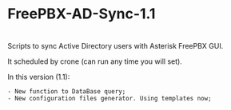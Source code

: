 #
# FreePBX-AD-Sync-1.1
#

Scripts to sync Active Directory users with Asterisk FreePBX GUI.

It scheduled by crone (can run any time you will set).

In this version (1.1):

	- New function to DataBase query;
	- New configuration files generator. Using templates now;